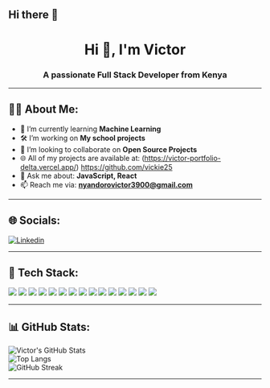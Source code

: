 ## Hi there 👋
<h1 align="center">Hi 👋, I'm Victor</h1>
<h3 align="center">A passionate Full Stack Developer from Kenya</h3>

---

## 🧑‍💻 About Me:

- 🌱 I’m currently learning **Machine Learning**
- 🛠 I’m working on **My school projects**
- 🤝 I’m looking to collaborate on **Open Source Projects**
- 🌐 All of my projects are available at: (https://victor-portfolio-delta.vercel.app/)  https://github.com/vickie25
- 🧠 Ask me about: **JavaScript, React**
- 📫 Reach me via: **nyandorovictor3900@gmail.com**

---

## 🌐 Socials:

[![Linkedin](https://img.shields.io/badge/Twitter-1DA1F2?style=for-the-badge&logo=twitter&logoColor=white)](https://twitter.com/yourusername)

---

## 🧰 Tech Stack:

<p>
  <img src="https://img.shields.io/badge/css3-%231572B6.svg?style=for-the-badge&logo=css3&logoColor=white"/>
  <img src="https://img.shields.io/badge/html5-%23E34F26.svg?style=for-the-badge&logo=html5&logoColor=white"/>
  <img src="https://img.shields.io/badge/java-%23ED8B00.svg?style=for-the-badge&logo=java&logoColor=white"/>
  <img src="https://img.shields.io/badge/javascript-%23F7DF1E.svg?style=for-the-badge&logo=javascript&logoColor=black"/>
  <img src="https://img.shields.io/badge/python-%233776AB.svg?style=for-the-badge&logo=python&logoColor=white"/>
  <img src="https://img.shields.io/badge/typescript-%23007ACC.svg?style=for-the-badge&logo=typescript&logoColor=white"/>
  <img src="https://img.shields.io/badge/netlify-%2300C7B7.svg?style=for-the-badge&logo=netlify&logoColor=white"/>
  <img src="https://img.shields.io/badge/chart.js-FF6384?style=for-the-badge&logo=chartdotjs&logoColor=white"/>
  <img src="https://img.shields.io/badge/bootstrap-%23563D7C.svg?style=for-the-badge&logo=bootstrap&logoColor=white"/>
  <img src="https://img.shields.io/badge/electron-%2320232a.svg?style=for-the-badge&logo=electron&logoColor=white"/>
  <img src="https://img.shields.io/badge/react-%2320232a.svg?style=for-the-badge&logo=react&logoColor=%2361DAFB"/>
  <img src="https://img.shields.io/badge/node.js-339933?style=for-the-badge&logo=nodedotjs&logoColor=white"/>
  <img src="https://img.shields.io/badge/jquery-%230769AD.svg?style=for-the-badge&logo=jquery&logoColor=white"/>
  <img src="https://img.shields.io/badge/figma-%23F24E1E.svg?style=for-the-badge&logo=figma&logoColor=white"/>
  <img src="https://img.shields.io/badge/adobeXD-%23FF61F6.svg?style=for-the-badge&logo=adobexd&logoColor=white"/>
</p>

---

## 📊 GitHub Stats:

![Victor's GitHub Stats](https://github-readme-stats.vercel.app/api?username=vickie25&show_icons=true&theme=tokyonight&border_radius=10)
<br/>
![Top Langs](https://github-readme-stats.vercel.app/api/top-langs/?username=vickie25&layout=compact&theme=tokyonight)
<br/>
![GitHub Streak](https://github-readme-streak-stats.herokuapp.com/?user=vickie25&theme=tokyonight)

---


